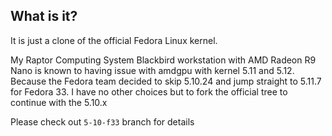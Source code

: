 ## What is it?

It is just a clone of the official Fedora Linux kernel.

My Raptor Computing System Blackbird workstation with AMD Radeon R9 Nano is known
to having issue with amdgpu with kernel 5.11 and 5.12. Because the Fedora team decided
to skip 5.10.24 and jump straight to 5.11.7 for Fedora 33. I have no other choices
but to fork the official tree to continue with the 5.10.x

Please check out `5-10-f33` branch for details
